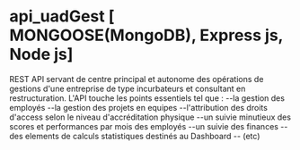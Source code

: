 # api_uadGest [ MONGOOSE(MongoDB), Express js, Node js]
REST API servant de centre principal et autonome des opérations de gestions
d'une entreprise de type incurbateurs et consultant en restructuration.
L'API touche les points essentiels tel que :
--la gestion des employés
--la gestion des projets en equipes
--l'attribution des droits d'access selon le niveau d'accréditation physique
--un suivie minutieux des scores et performances par mois des employés
--un suivie des finances 
--des elements de calculs statistiques destinés au Dashboard
-- (etc)
